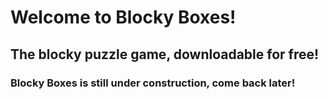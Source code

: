 # Welcome to Blocky Boxes!
## The blocky puzzle game, downloadable for free!

### Blocky Boxes is still under construction, come back later!
